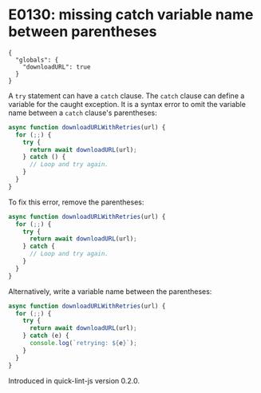 # E0130: missing catch variable name between parentheses

```config-for-examples
{
  "globals": {
    "downloadURL": true
  }
}
```

A `try` statement can have a `catch` clause. The `catch` clause can define a
variable for the caught exception. It is a syntax error to omit the variable
name between a `catch` clause's parentheses:

```javascript
async function downloadURLWithRetries(url) {
  for (;;) {
    try {
      return await downloadURL(url);
    } catch () {
      // Loop and try again.
    }
  }
}
```

To fix this error, remove the parentheses:

```javascript
async function downloadURLWithRetries(url) {
  for (;;) {
    try {
      return await downloadURL(url);
    } catch {
      // Loop and try again.
    }
  }
}
```

Alternatively, write a variable name between the parentheses:

```javascript
async function downloadURLWithRetries(url) {
  for (;;) {
    try {
      return await downloadURL(url);
    } catch (e) {
      console.log(`retrying: ${e}`);
    }
  }
}
```

Introduced in quick-lint-js version 0.2.0.
